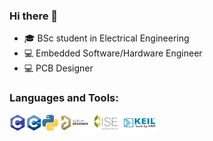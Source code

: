 ### Hi there 👋
- 🎓 BSc student in Electrical Engineering
- 💻 Embedded Software/Hardware Engineer
- 💻 PCB Designer

### Languages and Tools:
<img width="26px" align="left" src="https://github.com/AmirhoseinMasoumi/AmirhoseinMasoumi/blob/main/Images/C.png">
<img align="left" alt="PyCharm" width="26px" src="https://github.com/AmirhoseinMasoumi/AmirhoseinMasoumi/blob/main/Images/C%2B%2B.png">
<img align="left" alt="JuPyter" width="26px" src="https://github.com/AmirhoseinMasoumi/AmirhoseinMasoumi/blob/main/Images/Python.png">
<img align="left" alt="JuPyter" width="52px" height="26px" src="https://github.com/AmirhoseinMasoumi/AmirhoseinMasoumi/blob/main/Images/Altium-Designer.png">
<img align="left" alt="JuPyter" width="52px" height="26px" src="https://github.com/AmirhoseinMasoumi/AmirhoseinMasoumi/blob/main/Images/ISE-Design-Suite.png">
<img align="left" alt="JuPyter" width="52px" height="26px" src="https://github.com/AmirhoseinMasoumi/AmirhoseinMasoumi/blob/main/Images/Keil-IDE.png">
